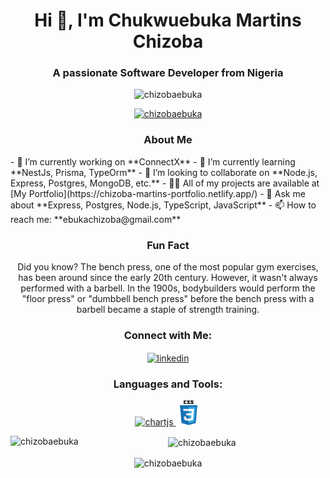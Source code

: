 <h1 align="center">Hi 👋, I'm Chukwuebuka Martins Chizoba</h1>
<h3 align="center">A passionate Software Developer from Nigeria</h3>

<p align="center">
  <img src="https://komarev.com/ghpvc/?username=chizobaebuka&label=Profile%20views&color=0e75b6&style=flat" alt="chizobaebuka" />
</p>

<p align="center">
  <a href="https://github.com/ryo-ma/github-profile-trophy">
    <img src="https://github-profile-trophy.vercel.app/?username=chizobaebuka" alt="chizobaebuka" />
  </a>
</p>

<h3 align="center">About Me</h3>
- 🔭 I’m currently working on **ConnectX**
- 🌱 I’m currently learning **NestJs, Prisma, TypeOrm**
- 👯 I’m looking to collaborate on **Node.js, Express, Postgres, MongoDB, etc.**
- 👨‍💻 All of my projects are available at [My Portfolio](https://chizoba-martins-portfolio.netlify.app/)
- 💬 Ask me about **Express, Postgres, Node.js, TypeScript, JavaScript**
- 📫 How to reach me: **ebukachizoba@gmail.com**

<h3 align="center">Fun Fact</h3>
<p align="center">
  Did you know? The bench press, one of the most popular gym exercises, has been around since the early 20th century. However, it wasn't always performed with a barbell. In the 1900s, bodybuilders would perform the "floor press" or "dumbbell bench press" before the bench press with a barbell became a staple of strength training.
</p>

<h3 align="center">Connect with Me:</h3>
<p align="center">
  <a href="https://linkedin.com/in/chukwuebuka-chizoba-7a1354126/" target="blank">
    <img align="center" src="https://raw.githubusercontent.com/rahuldkjain/github-profile-readme-generator/master/src/images/icons/Social/linked-in-alt.svg" alt="linkedin" height="30" width="40" />
  </a>
</p>

<h3 align="center">Languages and Tools:</h3>
<p align="center">
  <a href="https://www.chartjs.org" target="_blank" rel="noreferrer">
    <img src="https://www.chartjs.org/media/logo-title.svg" alt="chartjs" width="40" height="40" />
  </a>
  <a href="https://www.w3schools.com/css/" target="_blank" rel="noreferrer">
    <img src="https://raw.githubusercontent.com/devicons/devicon/master/icons/css3/css3-original-wordmark.svg" alt="css3" width="40" height="40" />
  </a>
  <!-- Add other tools and languages in similar fashion -->
</p>

<p align="center">
  <img align="left" src="https://github-readme-stats.vercel.app/api/top-langs?username=chizobaebuka&show_icons=true&locale=en&layout=compact" alt="chizobaebuka" />
</p>
<p align="center">
  <img align="center" src="https://github-readme-stats.vercel.app/api?username=chizobaebuka&show_icons=true&locale=en" alt="chizobaebuka" />
</p>
<p align="center">
  <img align="center" src="https://github-readme-streak-stats.herokuapp.com/?user=chizobaebuka&" alt="chizobaebuka" />
</p>
